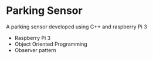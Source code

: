 # Parking Sensor

A parking sensor developed using C++ and raspberry Pi 3
* Raspberry Pi 3
* Object Oriented Programming
* Observer pattern
